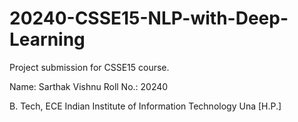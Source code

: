 # 20240-CSSE15-NLP-with-Deep-Learning
Project submission for CSSE15 course.

Name: Sarthak Vishnu
Roll No.: 20240

B. Tech, ECE
Indian Institute of Information Technology Una [H.P.]
